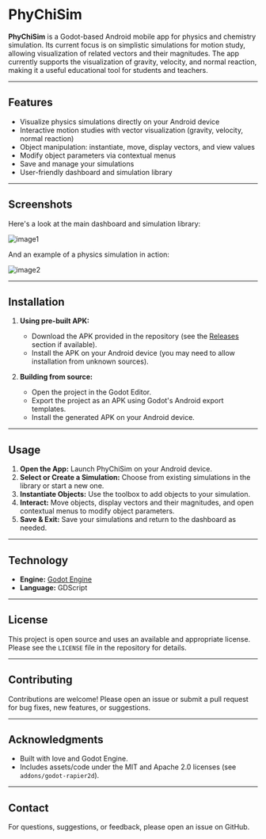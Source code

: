 # PhyChiSim

**PhyChiSim** is a Godot-based Android mobile app for physics and chemistry simulation. Its current focus is on simplistic simulations for motion study, allowing visualization of related vectors and their magnitudes. The app currently supports the visualization of gravity, velocity, and normal reaction, making it a useful educational tool for students and teachers.

---

## Features

- Visualize physics simulations directly on your Android device
- Interactive motion studies with vector visualization (gravity, velocity, normal reaction)
- Object manipulation: instantiate, move, display vectors, and view values
- Modify object parameters via contextual menus
- Save and manage your simulations
- User-friendly dashboard and simulation library

---

## Screenshots

Here's a look at the main dashboard and simulation library:

![image1](image1)

And an example of a physics simulation in action:

![image2](image2)

---

## Installation

1. **Using pre-built APK:**  
   - Download the APK provided in the repository (see the [Releases](../../releases) section if available).
   - Install the APK on your Android device (you may need to allow installation from unknown sources).

2. **Building from source:**  
   - Open the project in the Godot Editor.
   - Export the project as an APK using Godot's Android export templates.
   - Install the generated APK on your Android device.

---

## Usage

1. **Open the App:** Launch PhyChiSim on your Android device.
2. **Select or Create a Simulation:** Choose from existing simulations in the library or start a new one.
3. **Instantiate Objects:** Use the toolbox to add objects to your simulation.
4. **Interact:** Move objects, display vectors and their magnitudes, and open contextual menus to modify object parameters.
5. **Save & Exit:** Save your simulations and return to the dashboard as needed.

---

## Technology

- **Engine:** [Godot Engine](https://godotengine.org/)
- **Language:** GDScript

---

## License

This project is open source and uses an available and appropriate license. Please see the `LICENSE` file in the repository for details.

---

## Contributing

Contributions are welcome! Please open an issue or submit a pull request for bug fixes, new features, or suggestions.

---

## Acknowledgments

- Built with love and Godot Engine.
- Includes assets/code under the MIT and Apache 2.0 licenses (see `addons/godot-rapier2d`).

---

## Contact

For questions, suggestions, or feedback, please open an issue on GitHub.
